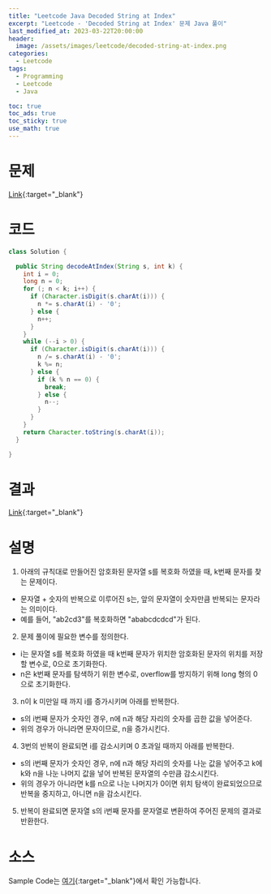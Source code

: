 ```yaml
---
title: "Leetcode Java Decoded String at Index"
excerpt: "Leetcode - 'Decoded String at Index' 문제 Java 풀이"
last_modified_at: 2023-03-22T20:00:00
header:
  image: /assets/images/leetcode/decoded-string-at-index.png
categories:
  - Leetcode
tags:
  - Programming
  - Leetcode
  - Java

toc: true
toc_ads: true
toc_sticky: true
use_math: true
---
```

# 문제
[Link](https://leetcode.com/problems/decoded-string-at-index){:target="_blank"}

# 코드
```java
class Solution {

  public String decodeAtIndex(String s, int k) {
    int i = 0;
    long n = 0;
    for (; n < k; i++) {
      if (Character.isDigit(s.charAt(i))) {
        n *= s.charAt(i) - '0';
      } else {
        n++;
      }
    }
    while (--i > 0) {
      if (Character.isDigit(s.charAt(i))) {
        n /= s.charAt(i) - '0';
        k %= n;
      } else {
        if (k % n == 0) {
          break;
        } else {
          n--;
        }
      }
    }
    return Character.toString(s.charAt(i));
  }

}
```

# 결과
[Link](https://leetcode.com/problems/decoded-string-at-index/submissions/920080269/){:target="_blank"}

# 설명
1. 아래의 규칙대로 만들어진 암호화된 문자열 s를 복호화 하였을 때, k번째 문자를 찾는 문제이다.
- 문자열 + 숫자의 반복으로 이루어진 s는, 앞의 문자열이 숫자만큼 반복되는 문자라는 의미이다.
- 예를 들어, "ab2cd3"를 복호화하면 "ababcdcdcd"가 된다.

2. 문제 풀이에 필요한 변수를 정의한다.
- i는 문자열 s를 복호화 하였을 때 k번째 문자가 위치한 암호화된 문자의 위치를 저장할 변수로, 0으로 초기화한다.
- n은 k번째 문자를 탐색하기 위한 변수로, overflow를 방지하기 위해 long 형의 0으로 초기화한다.

3. n이 k 미만일 때 까지 i를 증가시키며 아래를 반복한다.
- s의 i번째 문자가 숫자인 경우, n에 n과 해당 자리의 숫자를 곱한 값을 넣어준다.
- 위의 경우가 아니라면 문자이므로, n을 증가시킨다.

4. 3번의 반복이 완료되면 i를 감소시키며 0 초과일 때까지 아래를 반복한다.
- s의 i번째 문자가 숫자인 경우, n에 n과 해당 자리의 숫자를 나눈 값을 넣어주고 k에 k와 n을 나눈 나머지 값을 넣어 반복된 문자열의 수만큼 감소시킨다.
- 위의 경우가 아니라면 k를 n으로 나눈 나머지가 0이면 위치 탐색이 완료되었으므로 반복을 중지하고, 아니면 n을 감소시킨다.

5. 반복이 완료되면 문자열 s의 i번째 문자를 문자열로 변환하여 주어진 문제의 결과로 반환한다.

# 소스
Sample Code는 [여기](https://github.com/GracefulSoul/leetcode/blob/master/src/main/java/gracefulsoul/problems/DecodedStringAtIndex.java){:target="_blank"}에서 확인 가능합니다.